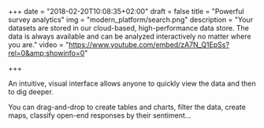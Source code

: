+++
date = "2018-02-20T10:08:35+02:00"
draft = false
title = "Powerful survey analytics"
img = "modern_platform/search.png"
description = "Your datasets are stored in our cloud-based, high-performance data store. The data is always available and can be analyzed interactively no matter where you are."
video = "https://www.youtube.com/embed/zA7N_Q1EpSs?rel=0&amp;showinfo=0"


+++

An intuitive, visual interface allows anyone to quickly view the data and then to dig deeper.

You can drag-and-drop to create tables and charts, filter the data, create maps, classify open-end responses by their sentiment…
